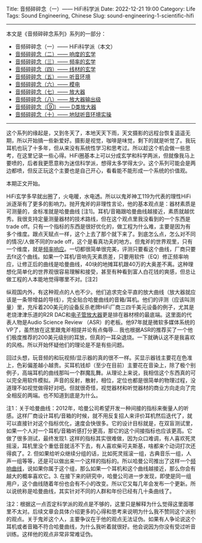 Title: 音频碎碎念（一）—— HiFi科学派 
Date: 2022-12-21 19:00
Category: Life
Tags: Sound Engineering, Chinese
Slug: sound-engineering-1-scientific-hifi


---

本文是《音频碎碎念系列》系列的一部分：

* 音频碎碎念（一）—— HiFi科学派（本文）
* [音频碎碎念（二）—— 响度的玄学](/sound-engineering-2-loudness.html)
* [音频碎碎念（三）—— 频率的玄学](/sound-engineering-3-frequency.html)
* [音频碎碎念（四）—— 线材的玄学](/sound-engineering-4-cables.html)
* [音频碎碎念（五）—— 听音环境](/sound-engineering-5-environment.html)
* [音频碎碎念（六）—— 模电](/sound-engineering-6-analog-circuits.html)
* [音频碎碎念（七）—— 放大器](/sound-engineering-7-amplifiers.html)
* [音频碎碎念（八）—— 放大器输出级](/sound-engineering-8-amp-output-stage.html)
* [音频碎碎念（⑨）—— D类放大器](/sound-engineering-9-class-d-amp.html)
* [音频碎碎念（十）—— 地狱听音环境实操](/sound-engineering-10-real-example.html)

---

这个系列的缘起是，又到冬天了，本地天天下雨，天文摄影的远程台恢复遥遥无期，所以开始搞一些新爱好。摄影是视觉，咖啡是味觉，剩下的就是听觉了。我玩耳机也玩了十多年，但从来没有系统性学习和思考过。所以趁这个机会做一些思考，在这里记录一些心得。HiFi圈基本上可以分成玄学和科学两派，但就像我马上要喷的，后者我更愿意称为迷信科学派，想得太多学得太少。这个系列可能会是两边都喷，但反正玩这个主要也是自己开心，看看能不能形成一个系统的价值观。

本期正文开始。

HiFi玄学多早就出圈了，火电暖，水电透。所以以鬼斧神工119为代表的理性HiFi派逐渐有了更多的影响力。抛开鬼斧的非理性言论，他的基本观点是：器材素质是可测量的，金标准就是哈曼曲线 \[注1\]。耳机/音箱跟哈曼曲线越接近，素质就越优秀。我很支持定量测量器材的技术路线，但在这个观点里我没看到的一个东西是trade off。只有一个指标的东西是很好优化的，做工程为什么难，主要是因为有多个维度。跟点天赋点一样，这个上去了那个就下来了。到底怎么点，怎么对不同的情况/人做不同的trade off，这个是看真功夫的地方。但鬼斧的世界观里，只有一个维度，就是[频率响应](/sound-engineering-3-frequency.html)。一切都很简单很完美，评测只要看这个曲线，厂商只要去fit这个曲线。如果一个耳机/音响先天素质差，只要用软件（EQ）修正频率响应，让修正后的曲线是哈曼曲线，40块的地摊耳机跟40万的大奥差不离。这种理想化简单化的世界观很容易理解和接受，甚至有种看到富人白花钱的爽感，但总让做工程的人本能地觉得哪里不对。\[注2\]

纵观国内外，有这种观点的人也不少。他们追求完全平直的放大曲线（放大器就应该是一条带增益的导线），完全贴合哈曼曲线的音箱/耳机。他们的评测（应该叫测量）里，充斥着200美元的设备反杀老牌HiFi厂商三四千美元设备的例子，尤其是老烧津津乐道的R2R DAC和[电子管放大器](/sound-engineering-7-amplifiers.html)更是排在器材榜的最底端。这里面的代表人物是Audio Science Review （ASR）的老板。他97年就是微软多媒体系统的VP了，虽然放在这里跟鬼斧相提并论有点侮辱… 我也根据ASR的推荐买了一个他们极度推荐的200美元级别的耳放，但真的一耳朵退烧。一下就确认这不是我喜欢的风格。所以开始怀疑他们的理论是不是有些问题。

回过头想，玩音频的和玩视频/显示器的真的很不一样。买显示器钱主要花在色准上，色彩偏差越小越贵。买耳机钱却（至少在目前）主要花在音染上，除了极个别例子，高端耳机的曲线那叫一个群魔乱舞。从理论上来说，我相信这个东西真的可以完全用软件模拟。声音的反射，散射，相位，定位也都是很简单的物理过程，没道理不如视觉做得好对吧。但就很奇怪，视觉器材和听觉器材的商业方向走向了完全相反的两端。也不知道到底是为什么。

注1：关于哈曼曲线：2012年，哈曼公司希望开发一种间接的指标来衡量人的听感。这样厂商设计耳机/音箱的时候，就不用反复招人来评价耳机然后迭代了，就可以直接针对这个指标优化，速度会快很多。它的设计目标就是，在双盲测试里，如果一个人对一个耳机/音箱听感打分更高，那它的这个间接指标也应该更高。它做了很多测试，最终发现1. 这样的指标其实很难做，因为众口难调，有人喜欢死灵摇滚，耳机里没个重低音就活不下去，有人喜欢柴可夫斯基，啥都来个动词打次还得疯了。2. 但如果给听众继续分组的话，比如死灵摇滚一组，古典音乐一组，人声一组等等，还是可以做出来一个这样的指标的。所以哈曼公司推出了这样一个[频响曲线](/sound-engineering-2-loudness.html)，说如果你属于这个组，那么如果一个耳机和这个曲线越接近，那么你会有越大的概率喜欢它。3. 在接下来的研究中，哈曼公司进一步发现，即使是同一组用户，这个曲线随着年份也会有不小的改变。所以它又每几年会发布一个更新。所以说统称是哈曼曲线，其实针对不同的人群和年份已经有几十条曲线了。

注2：根据这一点否定科学派的观点是不够的，这里只是解释为什么觉得这里面哪里不太对。后续文章会具体介绍更多的心得和思考来说明为什么我不赞同这个派别的观点。关于鬼斧这个人，主要争议在于他的观点无法证伪。如果有人争论说这个耳机或者音箱不符合哈曼曲线，为什么我听着就很好。他会说因为你没有受过听音训练。这样他的观点非常非常难证伪。
